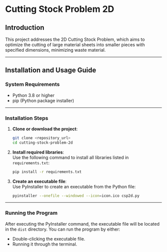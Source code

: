 # Cutting Stock Problem 2D

## Introduction
This project addresses the 2D Cutting Stock Problem, which aims to optimize the cutting of large material sheets into smaller pieces with specified dimensions, minimizing waste material.

---

## Installation and Usage Guide

### System Requirements
- Python 3.8 or higher  
- pip (Python package installer)

---

### Installation Steps

1. **Clone or download the project**:
   ```bash
   git clone <repository_url>
   cd cutting-stock-problem-2d
   ```

2. **Install required libraries**:  
   Use the following command to install all libraries listed in `requirements.txt`:
   ```bash
   pip install -r requirements.txt
   ```

3. **Create an executable file**:  
   Use PyInstaller to create an executable from the Python file:
   ```bash
   pyinstaller --onefile --windowed --icon=icon.ico csp2d.py
   ```

---

### Running the Program

After executing the PyInstaller command, the executable file will be located in the `dist` directory. You can run the program by either:
- Double-clicking the executable file.
- Running it through the terminal.
